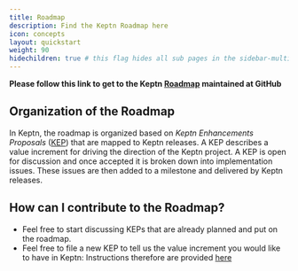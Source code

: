 ```yaml
---
title: Roadmap
description: Find the Keptn Roadmap here
icon: concepts
layout: quickstart
weight: 90
hidechildren: true # this flag hides all sub pages in the sidebar-multicard.html
---
```


**Please follow this link to get to the Keptn [Roadmap](https://github.com/orgs/keptn/projects/1) maintained at GitHub**

## Organization of the Roadmap

In Keptn, the roadmap is organized based on *Keptn Enhancements Proposals* ([KEP](https://github.com/keptn/enhancement-proposals#keptn-enhancement-proposals)) that are mapped to Keptn releases. A KEP describes a value increment for driving the direction of the Keptn project. A KEP is open for discussion and once accepted it is broken down into implementation issues. These issues are then added to a milestone and delivered by Keptn releases.

## How can I contribute to the Roadmap?

* Feel free to start discussing KEPs that are already planned and put on the roadmap.
* Feel free to file a new KEP to tell us the value increment you would like to have in Keptn: Instructions therefore are provided [here](https://github.com/keptn/enhancement-proposals#writing-a-new-proposal)
